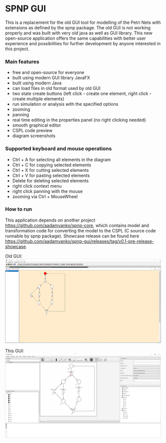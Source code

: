 # SPNP GUI

This is a replacement for the old GUI tool for modelling of the Petri Nets with extensions as defined by the spnp
package. The old GUI is not working properly and was built with very old java as well as GUI library. This new
open-source application offers the same capabilities with better user experience and possibilities for further
development by anyone interested in this project.

### Main features

- free and open-source for everyone
- built using modern GUI library JavaFX
- built using modern Java
- can load files in old format used by old GUI
- two state create buttons (left click - create one element, right click - create multiple elements)
- run simulation or analysis with the specified options
- zooming
- panning
- real time editing in the properties panel (no right clicking needed)
- smooth graphical editor
- CSPL code preview
- diagram screenshots

### Supported keyboard and mouse operations

- Ctrl + A for selecting all elements in the diagram
- Ctrl + C for copying selected elements
- Ctrl + X for cutting selected elements
- Ctrl + V for pasting selected elements
- Delete for deleting selected elements
- right click context menu
- right click panning with the mouse
- zooming via Ctrl + MouseWheel

### How to run

This application depends on another project https://github.com/aadamvanko/spnp-core, which contains
model and transformation code for converting the model to the CSPL (C source code runnable by spnp package). Showcase release can be found here https://github.com/aadamvanko/spnp-gui/releases/tag/v0.1-pre-release-showcase.

Old GUI:
![Alt text](screenshots/old_gui.png?raw=true "Old GUI")

This GUI:
![Alt text](screenshots/new_gui.png?raw=true "This GUI")
